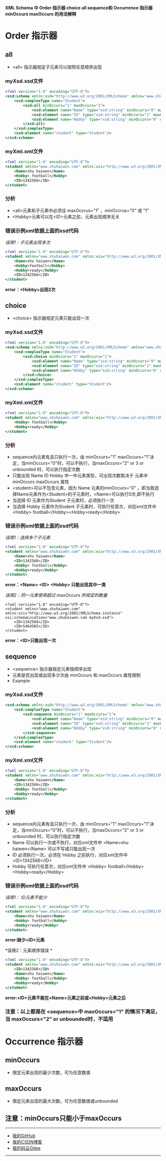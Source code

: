 **XML Schema 中 Order 指示器 choice all sequence和 Occurrence 指示器 minOccurs maxOccurs 的用法解释**

# Order 指示器

## all
* &lt;all&gt; 指示器规定子元素可以按照任意顺序出现

### myXsd.xsd文件
```xsd
<?xml version="1.0" encoding="UTF-8"?>
<xsd:schema xmlns:xsd="http://www.w3.org/2001/XMLSchema" xmlns="www.shuhaiwen.com" targetNamespace="www.shuhaiwen.com" elementFormDefault="qualified">
	<xsd:complexType name="Student">
		<xsd:all minOccurs="1" maxOccurs="1">
			<xsd:element name="Name" type="xsd:string" minOccurs="0" maxOccurs="1"/>
			<xsd:element name="ID" type="xsd:string" minOccurs="1" maxOccurs="1"/>
			<xsd:element name="Hobby" type="xsd:string" minOccurs="0" maxOccurs="1"/>
		</xsd:all>
	</xsd:complexType>
	<xsd:element name="student" type="Student"/>
</xsd:schema>
```
### myXml.xml文件
```xml
<?xml version="1.0" encoding="UTF-8"?>
<student xmlns="www.shuhaiwen.com" xmlns:xsi="http://www.w3.org/2001/XMLSchema-instance" xsi:schemaLocation="www.shuhaiwen.com myXsd.xsd">
	<Name>shu haiwen</Name>	
	<Hobby> football</Hobby>
	<ID>1342566</ID>
</student>
```
### 分析
* &lt;all&gt;元素和子元素中必须设 maxOccrus="1" ，minOccrus="0" 或 "1"
* &lt;Hobby&gt;元素可以在&lt;ID&gt;元素之前，元素出现顺序无关

### 错误示例xml**依据上面的xsd代码**
*误用1：子元素出现多次*
```xml
<?xml version="1.0" encoding="UTF-8"?>
<student xmlns="www.shuhaiwen.com" xmlns:xsi="http://www.w3.org/2001/XMLSchema-instance" xsi:schemaLocation="www.shuhaiwen.com myXsd.xsd">
	<Name>shu haiwen</Name>	
	<Hobby>football</Hobby>
	<Hobby>ready</Hobby>
	<ID>1342566</ID>
</student>
```
**error：&lt;Hobby&gt;出现2次**

## choice
* &lt;choice&gt; 指示器规定元素只能出现一次

### myXsd.xsd文件
```xsd
<?xml version="1.0" encoding="UTF-8"?>
<xsd:schema xmlns:xsd="http://www.w3.org/2001/XMLSchema" xmlns="www.shuhaiwen.com" targetNamespace="www.shuhaiwen.com" elementFormDefault="qualified">
	<xsd:complexType name="Student">
		<xsd:choice minOccurs="1" maxOccurs="1">
			<xsd:element name="Name" type="xsd:string" minOccurs="0" maxOccurs="1"/>
			<xsd:element name="ID" type="xsd:string" minOccurs="1" maxOccurs="1"/>
			<xsd:element name="Hobby" type="xsd:string" minOccurs="0" maxOccurs="unbounded"/>
		</xsd:choice>
	</xsd:complexType>
	<xsd:element name="student" type="Student"/>
</xsd:schema>
```
### myXml.xml文件
```xml
<?xml version="1.0" encoding="UTF-8"?>
<student xmlns="www.shuhaiwen.com" xmlns:xsi="http://www.w3.org/2001/XMLSchema-instance" xsi:schemaLocation="www.shuhaiwen.com myXsd.xsd">
	<Hobby> football</Hobby>
	<Hobby>ready</Hobby>
</student>
```
### 分析
* sequence内元素有且只执行一次，由 minOccurs="1" maxOccurs="1"决定，当minOccurs="0"时，可以不执行，当maxOccurs="2" or 3 or unbounded 时，可以执行指定次数
* 只能出现 Name ID Hobby  中一中元素类型，可出现次数取决于 元素中minOccurs maxOccurs 属性
* &lt;student&gt;可以不包含元素，因为 Name 元素的minOccurs="0" ，即当我选择Name元素作为&lt;Student&gt;的子元素时，&lt;Name&gt;可以执行0次,即不执行
* 当选择 ID 元素作为Student 子元素时，必须执行一次
* 当选择 Hobby 元素作为Student 子元素时，可执行任意次，对应xml文件中 &lt;Hobby&gt; football&lt;/Hobby&gt;&lt;Hobby&gt;ready&lt;/Hobby&gt;

### 错误示例xml**依据上面的xsd代码**
*误用1：选择多个子元素*
```xml
<?xml version="1.0" encoding="UTF-8"?>
<student xmlns="www.shuhaiwen.com" xmlns:xsi="http://www.w3.org/2001/XMLSchema-instance" xsi:schemaLocation="www.shuhaiwen.com myXsd.xsd">
	<Name>shu haiwen</Name>	
	<ID>1342566</ID>
	<Hobby> football</Hobby>
	<Hobby>ready</Hobby>
</student>
```
**error：&lt;Name&gt; &lt;ID&gt; &lt;Hobby&gt; 只能出现其中一类**

*误用2：同一元素使用超过 maxOccurs 所规定的数量*
```
<?xml version="1.0" encoding="UTF-8"?>
<student xmlns="www.shuhaiwen.com" xmlns:xsi="http://www.w3.org/2001/XMLSchema-instance" xsi:schemaLocation="www.shuhaiwen.com myXsd.xsd">
	<ID>1342566</ID>
	<ID>5464565</ID>
</student>
```
**error：&lt;ID&gt;只能出现一次**

## sequence
* &lt;sequence&gt; 指示器规定元素按顺序出现
* 元素是否出现或出现多少次由 minOccurs 和 maxOccurs 属性限制
* Example

### myXsd.xsd文件
```xsd
<xsd:schema xmlns:xsd="http://www.w3.org/2001/XMLSchema" xmlns="www.shuhaiwen.com" targetNamespace="www.shuhaiwen.com" elementFormDefault="qualified">
	<xsd:complexType name="Student">
		<xsd:sequence minOccurs="1" maxOccurs="1">
			<xsd:element name="Name" type="xsd:string" minOccurs="0" maxOccurs="1"/>
			<xsd:element name="ID" type="xsd:string" minOccurs="1" maxOccurs="1"/>
			<xsd:element name="Hobby" type="xsd:string" minOccurs="0" maxOccurs="unbounded"/>
		</xsd:sequence>
	</xsd:complexType>
	<xsd:element name="student" type="Student"/>
</xsd:schema>
```

### myXml.xml文件
```xml
<?xml version="1.0" encoding="UTF-8"?>
<student xmlns="www.shuhaiwen.com" xmlns:xsi="http://www.w3.org/2001/XMLSchema-instance" xsi:schemaLocation="www.shuhaiwen.com myXsd.xsd">
	<Name>shu haiwen</Name>	
	<ID>1342566</ID>
	<Hobby> football</Hobby>
	<Hobby>ready</Hobby>
</student>
```

### 分析
* sequence内元素有且只执行一次，由 minOccurs="1" maxOccurs="1"决定，当minOccurs="0"时，可以不执行，当maxOccurs="2" or 3 or unbounded 时，可以执行指定次数
* Name 可以执行一次或不执行，对应xml文件中 &lt;Name&gt;shu haiwen&lt;/Name&gt; 可以不写或只能出现一次
* ID 必须执行一次，必须在 Hobby 之前执行，对应xml文件中 &lt;ID&gt;1342566&lt;/ID&gt;
* Hobby 可执行任意次，对应xml文件中 &lt;Hobby&gt; football&lt;/Hobby&gt;&lt;Hobby&gt;ready&lt;/Hobby&gt;

### 错误示例xml**依据上面的xsd代码**
*误用1： ID元素不能少*
```xml
<?xml version="1.0" encoding="UTF-8"?>
<student xmlns="www.shuhaiwen.com" xmlns:xsi="http://www.w3.org/2001/XMLSchema-instance" xsi:schemaLocation="www.shuhaiwen.com myXsd.xsd">
	<Name>shu haiwen</Name>
	<Hobby> football</Hobby>
	<Hobby>ready</Hobby>
</student>
```
**error:缺少&lt;ID&gt;元素**

*误用2：元素顺序错误 *
```xml
<?xml version="1.0" encoding="UTF-8"?>
<student xmlns="www.shuhaiwen.com" xmlns:xsi="http://www.w3.org/2001/XMLSchema-instance" xsi:schemaLocation="www.shuhaiwen.com myXsd.xsd">
	<ID>1342566</ID>
	<Name>shu haiwen</Name>	
	<Hobby> football</Hobby>
	<Hobby>ready</Hobby>
</student>
```
**error:&lt;ID&gt;元素不能在&lt;Name&gt;元素之前或&lt;Hobby&gt;元素之后**

### 注意：以上都是在 &lt;sequence&gt;中 maxOccurs="1" 的情况下满足，当 maxOccurs="2" or unbounded时，不适用

# Occurrence 指示器

## minOccurs
* 限定元素出现的最少次数，可为任意数值

## maxOccurs
* 限定元素出现的最大次数，可为任意数值或unbounded

## 注意：minOccurs只能小于maxOccurs

------

* [我的GitHub](https://github.com/shuhaiwen "我的GitHub地址 https://github.com/shuhaiwen")
* [我的CSDN博客](https://blog.csdn.net/u014140383 "我的CSDN博客地址 https://blog.csdn.net/u014140383")
* [我的码云Gitee](https://gitee.com/shuhaiwen "我的码云Gitee地址 https://gitee.com/shuhaiwen")

------